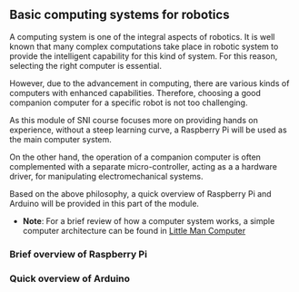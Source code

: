 ## Basic computing systems for robotics

A computing system is one of the integral aspects of robotics. It is well known that many complex computations take place in robotic system to provide the intelligent capability for this kind of system. For this reason, selecting the right computer is essential. 

However, due to the advancement in computing, there are various kinds of computers with enhanced capabilities. Therefore, choosing a good companion computer for a specific robot is not too challenging. 

As this module of SNI course focuses more on providing hands on experience, without a steep learning curve, a Raspberry Pi will be used as the main computer system. 

On the other hand, the operation of a companion computer is often complemented with a separate micro-controller, acting as a a hardware driver, for manipulating electromechanical systems. 

Based on the above philosophy, a quick overview of Raspberry Pi and Arduino will be provided in this part of the module.

- **Note**: For a brief review of how a computer system works, a simple computer architecture can be found in [Little Man Computer](https://www.101computing.net/LMC/#)

### Brief overview of Raspberry Pi

### Quick overview of Arduino